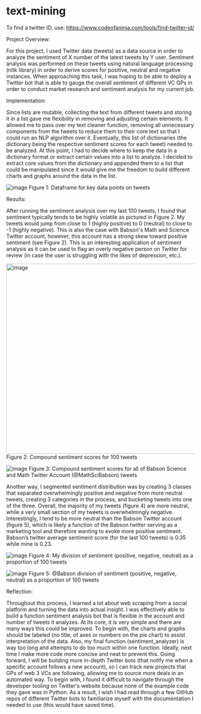 # text-mining

To find a twitter ID, use: https://www.codeofaninja.com/tools/find-twitter-id/

Project Overview:

For this project, I used Twitter data (tweets) as a data source in order to analyze the sentiment of X number of the latest tweets by Y user. Sentiment analysis was performed on these tweets using natural language processing (nltk library) in order to derive scores for positive, neutral and negative instances. When approaching this task, I was hoping to be able to deploy a Twitter bot that is able to gauge the overall sentiment of different VC GPs in order to conduct market research and sentiment analysis for my current job.


Implementation:

Since lists are mutable, collecting the text from different tweets and storing it in a list gave me flexibility in removing and adjusting certain elements. It allowed me to pass over my text cleaner function, removing all unnecessary components from the tweets to reduce them to their core text so that I could run an NLP algorithm over it. Eventually, this list of dictionaries (the dictionary being the respective sentiment scores for each tweet) needed to be analyzed. At this point, I had to decide where to keep the data in a dictionary format or extract certain values into a list to analyze. I decided to extract core values from the dictionary and appended them to a list that could be manipulated since it would give me the freedom to build different charts and graphs around the data in the list.

![image](https://user-images.githubusercontent.com/112597537/198938422-3ff04904-980b-4f0b-853f-88e083722df1.png)
Figure 1: Dataframe for key data points on tweets

Results:

After running the sentiment analysis over my last 100 tweets, I found that sentiment typically tends to be highly volatile as pictured in Figure 2. My tweets would jump from close to 1 (highly positive) to 0 (neutral) to close to -1 (highly negative). This is also the case with Babson's Math and Science Twitter account, however, this account has a strong skew toward positive sentiment (see Figure 2). This is an interesting application of sentiment analysis as it can be used to flag an overly negative person on Twitter for review (in case the user is struggling with the likes of depression, etc.).

<img width="508" alt="image" src="https://user-images.githubusercontent.com/112597537/198936892-3fe4e5e8-c70f-45b0-b5db-52c731567e0c.png">
Figure 2: Compound sentiment scores for 100 tweets

![image](https://user-images.githubusercontent.com/112597537/198936919-82c69678-b10a-4e08-95ce-32c0a0c812d8.png)
Figure 3: Compound sentiment scores for all of Babson Science and Math Twitter Account (@MathSciBabson) tweets

Another way, I segmented sentiment distribution was by creating 3 classes that separated overwhelmingly positive and negative from more neutral tweets, creating 3 categories in the process, and bucketing tweets into one of the three. Overall, the majority of my tweets (figure 4) are more neutral, while a very small section of my tweets is overwhelmingly negative. Interestingly, I tend to be more neutral than the Babson Twitter account (figure 5), which is likely a function of the Babson twitter serving as a marketing tool and therefore wanting to evoke more positive sentiment. Babson’s twitter average sentiment score (for the last 100 tweets) is 0.35 while mine is 0.23.

![image](https://user-images.githubusercontent.com/112597537/198936979-e902349e-584d-4c10-b98a-d063c49f4a3a.png)
Figure 4: My division of sentiment (positive, negative, neutral) as a proportion of 100 tweets

![image](https://user-images.githubusercontent.com/112597537/198937005-4e289721-6503-45b6-9ab5-65be15ef1371.png)
Figure 5: @Babson division of sentiment (positive, negative, neutral) as a proportion of 100 tweets

Reflection:

Throughout this process, I learned a lot about web scraping from a social platform and turning the data into actual insight. I was effectively able to build a function sentiment analysis bot that is flexible in the account and number of tweets it analyzes. At its core, it is very simple and there are many ways this could be improved. To begin with, the charts and graphs should be labeled (no title, of axes or numbers on the pie chart) to assist interpretation of the data. Also, my final function (sentiment_analyzer) is way too long and attempts to do too much within one function. Ideally, next time I make more code more concise and neat to prevent this. Going forward, I will be building more in-depth Twitter bots (that notify me when a specific account follows a new account), so I can track new projects that GPs of web 3 VCs are following, allowing me to source more deals in an automated way. To begin with, I found it difficult to navigate through the developer tooling on Twitter's website because none of the example code they gave was in Python. As a result, I wish I had read through a few GitHub repos of different Twitter bots to familiarize myself with the documentation I needed to use (this would have saved time).
